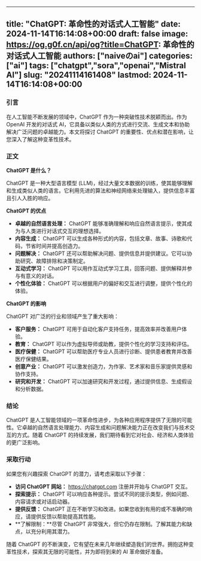 
---
title: "ChatGPT: 革命性的对话式人工智能"
date: 2024-11-14T16:14:08+00:00
draft: false
image: https://og.g0f.cn/api/og?title=ChatGPT: 革命性的对话式人工智能
authors: ["naiveのai"]
categories: ["ai"]
tags: ["chatgpt","sora","openai","Mistral AI"]
slug: "20241114161408"
lastmod: 2024-11-14T16:14:08+00:00
---
### 引言

在人工智能不断发展的领域中，ChatGPT 作为一种突破性技术脱颖而出。作为 OpenAI 开发的对话式 AI，它具备以类似人类的方式进行交流、生成文本和协助解决广泛问题的卓越能力。本文将探讨 ChatGPT 的重要性、优点和潜在影响，让您深入了解这种变革性技术。

### 正文

**ChatGPT 是什么？**

ChatGPT 是一种大型语言模型 (LLM)，经过大量文本数据的训练，使其能够理解和生成类似人类的语言。它利用先进的算法和神经网络来处理输入，提供信息丰富且引人入胜的响应。

**ChatGPT 的优点**

* **卓越的自然语言处理：** ChatGPT 能够准确理解和响应自然语言提示，使其成为与人类进行对话式交互的理想选择。
* **内容生成：** ChatGPT 可以生成各种形式的内容，包括文章、故事、诗歌和代码，节省时间并提高创造力。
* **问题解决：** ChatGPT 还可以帮助解决问题、提供信息并提供建议。它可以协助研究、故障排除和决策制定。
* **互动式学习：** ChatGPT 可以用作互动式学习工具，回答问题、提供解释并参与有意义的对话。
* **个性化体验：** ChatGPT 可以根据用户的偏好和交互进行调整，提供个性化的体验。

**ChatGPT 的影响**

ChatGPT 对广泛的行业和领域产生了重大影响：

* **客户服务：** ChatGPT 可用于自动化客户支持任务，提高效率并改善用户体验。
* **教育：** ChatGPT 可以作为虚拟导师或助教，提供个性化的学习支持和评估。
* **医疗保健：** ChatGPT 可以帮助医疗专业人员进行诊断、提供患者教育并改善医疗保健结果。
* **创意产业：** ChatGPT 可以激发创造力，为作家、艺术家和音乐家提供灵感和协作支持。
* **研究和开发：** ChatGPT 可以加速研究和开发过程，通过提供信息、生成假设和分析数据。

### 结论

ChatGPT 是人工智能领域的一项革命性进步，为各种应用程序提供了无限的可能性。它卓越的自然语言处理能力、内容生成和问题解决能力正在改变我们与技术交互的方式。随着 ChatGPT 的持续发展，我们期待看到它对社会、经济和人类体验的更广泛影响。

### 采取行动

如果您有兴趣探索 ChatGPT 的潜力，请考虑采取以下步骤：

* **访问 ChatGPT 网站：** https://chatgpt.com 注册并开始与 ChatGPT 交互。
* **探索提示：** ChatGPT 可以响应各种提示。尝试不同的提示类型，例如问题、内容请求或对话启动器。
* **提供反馈：** ChatGPT 正在不断学习和改进。如果您收到有用的或不准确的响应，请提供反馈以帮助提高其性能。
* **了解限制：**尽管 ChatGPT 非常强大，但它仍存在限制。了解其能力和缺点，以充分利用其潜力。

随着 ChatGPT 的不断演变，它有望在未来几年继续塑造我们的世界。拥抱这种变革性技术，探索其无限的可能性，并为即将到来的 AI 革命做好准备。